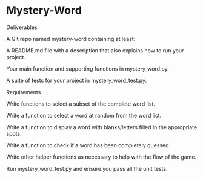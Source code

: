 # Mystery-Word

Deliverables

A Git repo named mystery-word containing at least:

   A README.md file with a description that also explains how to run your project.
   
   Your main function and supporting functions in mystery_word.py.
   
   A suite of tests for your project in mystery_word_test.py.



Requirements

Write functions to select a subset of the complete word list.

Write a function to select a word at random from the word list.

Write a function to display a word with blanks/letters filled in the appropriate spots.

Write a function to check if a word has been completely guessed.

Write other helper functions as necessary to help with the flow of the game.

Run mystery_word_test.py and ensure you pass all the unit tests.
